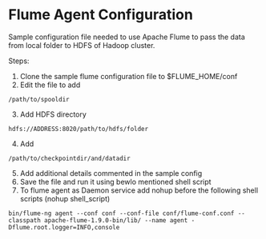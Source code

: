 # Flume Agent Configuration

Sample configuration file needed to use Apache Flume to pass the data from local folder to HDFS of Hadoop cluster. 

Steps:
1.	Clone the sample flume configuration file to $FLUME_HOME/conf
2.	Edit the file to add 
  ```
  /path/to/spooldir
  ```
3.	Add HDFS directory 
  ```
  hdfs://ADDRESS:8020/path/to/hdfs/folder
  ```
4.	Add 
  ```
  /path/to/checkpointdir/and/datadir
  ```
5.	Add additional details commented in the sample config
6.	Save the file and run it using bewlo mentioned shell script
7.	To flume agent as Daemon service add nohup before the following shell scripts (nohup shell_script)
  ```
  bin/flume-ng agent --conf conf --conf-file conf/flume-conf.conf --classpath apache-flume-1.9.0-bin/lib/ --name agent -Dflume.root.logger=INFO,console
  ```
